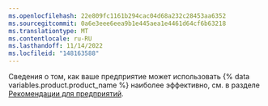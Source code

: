 ```yaml
---
ms.openlocfilehash: 22e809fc1161b294cac04d68a232c28453aa6352
ms.sourcegitcommit: 0a6e3eee6eea9b1e445aea1e4461d64cf6b63218
ms.translationtype: MT
ms.contentlocale: ru-RU
ms.lasthandoff: 11/14/2022
ms.locfileid: "148163588"
---
```

Сведения о том, как ваше предприятие может использовать {% data variables.product.product_name %} наиболее эффективно, см. в разделе [Рекомендации для предприятий](/admin/overview/best-practices-for-enterprises).